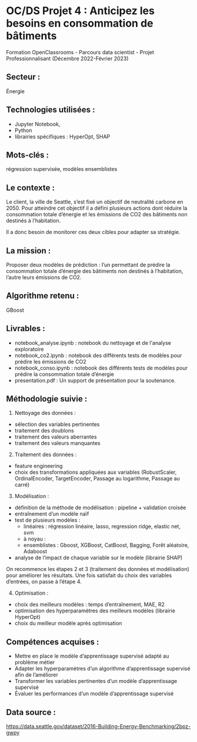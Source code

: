 # OC/DS Projet 4 : Anticipez les besoins en consommation de bâtiments
Formation OpenClassrooms - Parcours data scientist - Projet Professionnalisant (Décembre 2022-Février 2023)

## Secteur : 
Énergie

## Technologies utilisées : 
 * Jupyter Notebook,
 * Python
 * librairies spécifiques : HyperOpt, SHAP

## Mots-clés :
régression supervisée, modèles ensemblistes

## Le contexte : 
Le client, la ville de Seattle, s’est fixé un objectif de neutralité carbone en 2050. 
Pour atteindre cet objectif il a défini plusieurs actions dont réduire la consommation totale d’énergie et les émissions de CO2 des bâtiments non destinés à l’habitation.

Il a donc besoin de monitorer ces deux cibles pour adapter sa stratégie. 

## La mission : 
Proposer deux modèles de prédiction : l’un permettant de prédire la consommation totale d’énergie des bâtiments non destinés à l’habitation, l’autre leurs émissions de CO2. 

## Algorithme retenu : 
GBoost

## Livrables :
* notebook_analyse.ipynb : notebook du nettoyage et de l'analyse exploratoire
* notebook_co2.ipynb : notebook des différents tests de modèles pour prédire les émissions de CO2
* notebook_conso.ipynb : notebook des différents tests de modèles pour prédire la consommation totale d’énergie
* presentation.pdf : Un support de présentation pour la soutenance.

## Méthodologie suivie : 
1. Nettoyage des données :
* sélection des variables pertinentes
* traitement des doublons
* traitement des valeurs aberrantes
* traitement des valeurs manquantes

2. Traitement des données :
* feature engineering
* choix des transformations appliquées aux variables (RobustScaler, OrdinalEncoder, TargetEncoder, Passage au logarithme, Passage au carré)

3. Modélisation :
* définition de la méthode de modélisation : pipeline + validation croisée
* entraînement d’un modèle naïf 
* test de plusieurs modèles :
	- linéaires : régression linéaire, lasso, regression ridge, elastic net, svm
	- à noyau :
	- ensemblistes : Gboost, XGBoost, CatBoost, Bagging, Forêt aléatoire, Adaboost
* analyse de l’impact de chaque variable sur le modèle (librairie SHAP)

On recommence les étapes 2 et 3 (traitement des données et modélisation) pour améliorer les résultats.
Une fois satisfait du choix des variables d’entrées, on passe à l’étape 4.

4. Optimisation :
* choix des meilleurs modèles : temps d’entraînement, MAE,  R2
* optimisation des hyperparamètres des meilleurs modèles (librairie HyperOpt)
* choix du meilleur modèle après optimisation

## Compétences acquises :  
* Mettre en place le modèle d’apprentissage supervisé adapté au problème métier
* Adapter les hyperparamètres d’un algorithme d’apprentissage supervisé afin de l’améliorer
* Transformer les variables pertinentes d’un modèle d’apprentissage supervisé
* Évaluer les performances d’un modèle d’apprentissage supervisé

## Data source : 
https://data.seattle.gov/dataset/2016-Building-Energy-Benchmarking/2bpz-gwpy
